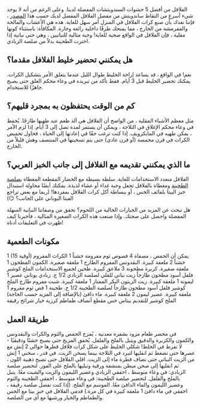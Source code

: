 الفلافل من أفضل 5 حشوات السندويتشات المفضلة لدينا. وعلى الرغم من أنه لا يوجد شيء أسرع من التقاط ساندويتش من مفصل الفلافل المفضل لديك حسب هذا [المصدر](https://www.arabsdreams.com/%D8%B7%D8%B1%D9%8A%D9%82%D8%A9-%D8%B9%D9%85%D9%84-%D8%A7%D9%84%D9%81%D9%84%D8%A7%D9%81%D9%84-%D8%A7%D9%84%D9%85%D8%B5%D8%B1%D9%8A%D8%A9-%D9%88%D8%A7%D9%84%D8%B4%D8%A7%D9%85%D9%8A%D8%A9-%D9%88%D8%B9/) ، فإننا نعدك بأن صنع كرات الفلافل في المنزل أمر سهل للغاية. هذه هي الأعشاب والمالحة والمقرمشة من الخارج ، مما يمنحك طرقًا داخلية رائعة وحارة. المكافأة: باستثناء كونها مقلية ، فإن الفلافل في الواقع صحية للغاية! وجبة مثالية للنباتيين ، وهي حتى نباتية إذا اخترت الطحينة بدلاً من صلصة الزبادي.

## هل يمكنني تحضير خليط الفلافل مقدما؟

نعم! في الواقع ، قد يساعد إراحة الخليط طوال الليل عندما يتعلق الأمر بتشكيل الكرات. يمكنك تحضير الخليط قبل 3 أيام. فقط تأكد من تبريده في وعاء محكم الغلق حتى يصبح جاهزًا للاستخدام.

## كم من الوقت يحتفظون به بمجرد قليهم؟

مثل معظم الأشياء المقلية ، من الواضح أن الفلافل هي ألذ طعم عند طهيها طازجًا. يُحفظ في وعاء محكم الإغلاق في الثلاجة ، ويمكن أن يستمر لمدة تصل إلى 3 أيام. إذا لزم الأمر ، يمكن طهيه في المايكرويف. إذا كنت ترغب حقًا في إعادتها إلى الحياة ، فحاول تحميص الكرات في فرن محمصة (أو فرن عادي) حتى يتم تسخينها في المنتصف وهش قليلاً من الخارج.

## ما الذي يمكنني تقديمه مع الفلافل إلى جانب الخبز العربي؟

الفلافل متعدد الاستخدامات للغاية. سلطة بسيطة مع الخضار المقطعة المغطاة [بصلصة الطحينة](https://www.supermama.me/posts/%D8%B7%D8%AD%D9%8A%D9%86%D8%A9-%D8%A7%D9%84%D8%B4%D8%A7%D9%88%D8%B1%D9%85%D8%A7) ومغطاة بالفلافل تجعل وجبة غداء أو عشاء لذيذة. يمكنك أيضًا محاولة استبدال خبز البيتا بلفائف الخس ، أو ببساطة أكل كرات الفلافل بمفردها! (ربما مع بعض تراجع الفيتا اليوناني على الجانب؟ 😏)

هل تبحث عن المزيد من الخيارات الخالية من اللحوم؟ تحقق من وصفاتنا النباتية السهلة المفضلة واحصل على صحتك. وإذا صنعت هذه الكرات الصغيرة المثالية ، فأخبرنا كيف ظهرت في التعليقات أدناه!

## مكونات الطعمية

1 (15 أوقية) يمكن أن الحمص ، مصفاة
4 فصوص ثوم مفرومة خشناً
1 الكراث المفروم خشناً
2 ملعقة كبيرة. البقدونس المفروم الطازج
1 ملعقة صغيرة. الكمون المطحون
1 ملعقة صغيرة. كزبرة مطحونة
3 ملاعق كبيرة. طحين لجميع الاستخدامات
الملح كوشير
فلفل أسود مطحون طازجاً
زيت نباتي للقلي
لصلصة الزبادي
1/2 ج. زبادي يوناني 
عصير 1 ليمونة 
1 ملعقة كبيرة. زيت الزيتون البكر الممتاز
1 ملعقة كبيرة. شبت مفروم طازج
الملح كوشير
فلفل أسود مطحون طازجاً
لصلصة الطحينة
1/2 ج. طحينة
1 فص ثوم مفروم
1 ملعقة كبيرة. عصير ليمون
2 ملعقة كبيرة. ماء دافئ (بالإضافة إلى المزيد حسب الحاجة)
الملح كوشير
للتقديم
بيتاس
خس مقطع
أنصاف طماطم كرزية
خيار شرائح رقيقة

## طريقة العمل

في محضر طعام مزود بشفرة معدنية ، يُمزج الحمص والثوم والكراث والبقدونس والكمون والكزبرة والدقيق ويتبل بالملح والفلفل. يُخفق المزيج حتى يصبح خشنًا ودقيقيًا - لا تفرط في الخلط!
شكلي الخليط على شكل كرات فلافل قطرها حوالي 2 إنش مع عصرها حتى تضغط ثم انقليها لتبرد في الثلاجة بينما يسخن الزيت.
في قدر ، سخني 1 إنش من الزيت النباتي حتى تضاف قطرة ماء إلى الزيت.
اقلي الفلافل حتى تصبح ذهبية اللون ، ثم انقليها إلى صحن مبطن بمنشفة ورقية وتبليها بالملح على الفور.
لتحضير صلصة الزبادي: في وعاء متوسط ​​، اخفقي الزبادي وعصير الليمون والزيت والشبت معًا. يتبل بالملح والفلفل.
لتحضير صلصة الطحينة: في وعاء متوسط ​​، اخفقي الطحينة والثوم وعصير الليمون والماء الدافئ معًا. الموسم مع الملح. (إذا كنت تفضل صلصة رقيقة ، اخفقي في ماء دافئ 1 ملعقة كبيرة في كل مرة.)
قدمي الفلافل في خبز بيتا مع الخس والطماطم والخيار ورشيها مع أي من الصلصة.
